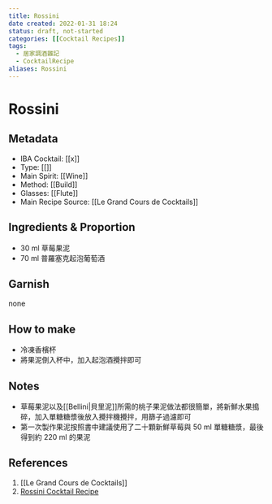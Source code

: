 ```yaml
---
title: Rossini
date created: 2022-01-31 18:24
status: draft, not-started
categories: [[Cocktail Recipes]]
tags:
  - 居家調酒雜記
  - CocktailRecipe
aliases: Rossini
---
```

# Rossini

## Metadata

- IBA Cocktail: [[x]]
- Type: [[]]
- Main Spirit: [[Wine]]
- Method: [[Build]]
- Glasses: [[Flute]]
- Main Recipe Source: [[Le Grand Cours de Cocktails]]

## Ingredients & Proportion

- 30 ml 草莓果泥
- 70 ml 普羅塞克起泡葡萄酒

## Garnish

none

## How to make

- 冷凍香檳杯
- 將果泥倒入杯中，加入起泡酒攪拌即可

## Notes

- 草莓果泥以及[[Bellini|貝里泥]]所需的桃子果泥做法都很簡單，將新鮮水果搗碎，加入單糖糖漿後放入攪拌機攪拌，用篩子過濾即可
- 第一次製作果泥按照書中建議使用了二十顆新鮮草莓與 50 ml 單糖糖漿，最後得到約 220 ml 的果泥

## References

1. [[Le Grand Cours de Cocktails]]
2. [Rossini Cocktail Recipe](https://www.diffordsguide.com/cocktails/recipe/1697/rossini)